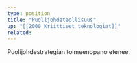 ```yaml
---
type: position
title: "Puolijohdeteollisuus"
up: "[[2000 Kriittiset teknologiat]]"
related:
---
```


Puolijohdestrategian toimeenopano etenee.